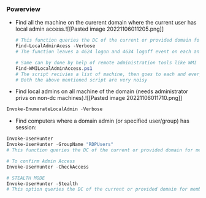 ### Powerview
- Find all the machine on the curerent domain where the current user has local admin access.![[Pasted image 20221106011205.png]]
	```powershell
	# This function queries the DC of the current or provided domain for a list of computers (Get-NetComputer) and then use multi-threaded Invoke-CheckLocalADminAcess on each machine.
	Find-LocalAdminAcess -Verbose
	# The function leaves a 4624 logon and 4634 logoff event on each and every machine.

	# Same can by done by help of remote administration tools like WMI and powershell remoting. Pretty Usefull in cases ports (RPC and SMB) used by Find-LocalAdminAccess are blocked
	Find-WMILocalAdminAccess.ps1
	# The script recivies a list of machine, then goes to each and every machine and runs a simple WMI query. The query needs local admin priv on the machine, hence, in case of failure, the account doesn't have local admin priv, and in case of success, account has local privs access.
	# Both the above mentioned script are very noisy
	```
- Find local admins on all machine of the domain (needs administrator privs on non-dc machines).![[Pasted image 20221106011710.png]]
```powershell
Invoke-EnumerateLocalAdmin -Verbose
```
- Find computers where a domain admin (or specified user/group) has session:
```powershell
Invoke-UserHunter
Invoke-UserHunter -GroupName "RDPUsers"
# This function queries the DC of the current or provided domain for members of the given group (Domain Admins by default) using Get-NetGroupMember, gets a lsit of NetSEssion/Get-NetLoggedon from each machine

# To confirm Admin Access
Invoke-UserHunter -CheckAccess

# STEALTH MODE
Invoke-UserHunter -Stealth
# This option queries the DC of the current or provided domain for members of the given group (Domain Admins by default) using get-netGroupMembers, gets a list of ONLY high traffic servers (DC, File Servers and Distrbuted File Servers) for less traffic generation and list sessions and logged on users (GetNetSessoiin/GetNetLoggedon) for each machine.
```